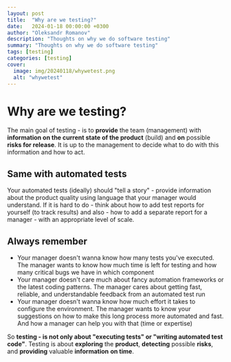 ```yaml
---
layout: post
title:  "Why are we testing?"
date:   2024-01-18 00:00:00 +0300
author: "Oleksandr Romanov"
description: "Thoughts on why we do software testing"
summary: "Thoughts on why we do software testing"
tags: [testing]
categories: [testing]
cover:
  image: img/20240118/whywetest.png
  alt: "whywetest"
---
```


# Why are we testing?

The main goal of testing - is to **provide** the team (management) with **information on the current state of the product** (build) and **on** possible **risks for release**. It is up to the management to decide what to do with this information and how to act.

## Same with automated tests

Your automated tests (ideally) should "tell a story" - provide information about the product quality using language that your manager would understand. 
If it is hard to do - think about how to add test reports for yourself (to track results) and also - how to add a separate report for a manager - with an appropriate level of scale.

## Always remember
- Your manager doesn't wanna know how many tests you've executed. The manager wants to know how much time is left for testing and how many critical bugs we have in which component
- Your manager doesn't care much about fancy automation frameworks or the latest coding patterns. The manager cares about getting fast, reliable, and understandable feedback from an automated test run
- Your manager doesn't wanna know how much effort it takes to configure the environment. The manager wants to know your suggestions on how to make this long process more automated and fast. And how a manager can help you with that (time or expertise)

So **testing - is not only about "executing tests" or "writing automated test code"**. Testing is about **exploring** the **product**, **detecting** possible **risks**, and **providing** valuable **information** **on time**.